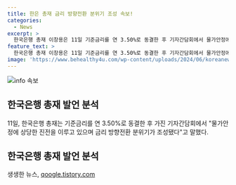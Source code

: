 ```yaml
---
title: 한은 총재 금리 방향전환 분위기 조성 속보!
categories:
  - News
excerpt: >
  한국은행 총재 이창용은 11일 기준금리를 연 3.50%로 동결한 후 기자간담회에서 물가안정에 상당한 진전을 이루고 있으며 금리 방향전환 분위기가 조성됐다고 밝혔다.
feature_text: >
  한국은행 총재 이창용은 11일 기준금리를 연 3.50%로 동결한 후 기자간담회에서 물가안정에 상당한 진전을 이루고 있으며 금리 방향전환 분위기가 조성됐다고 밝혔다.
image: 'https://www.behealthy4u.com/wp-content/uploads/2024/06/koreanews.jpg'
---
```


<p><img src="https://www.behealthy4u.com/wp-content/uploads/2024/06/koreanews.jpg" alt="info 속보" /></p>

<h2 data-ke-size="size26">한국은행 총재 발언 분석</h2>

<p data-ke-size="size16">11일, 한국은행 총재는 기준금리를 연 3.50%로 동결한 후 가진 기자간담회에서 "물가안정에 상당한 진전을 이루고 있으며 금리 방향전환 분위기가 조성됐다"고 말했다.</p>

<h2 data-ke-size="size26">한국은행 총재 발언 분석</h2>

<p data-ke-size="size16"></p>
생생한 뉴스, <a href="https://qoogle.tistory.com" rel="dofollow">qoogle.tistory.com</a>


